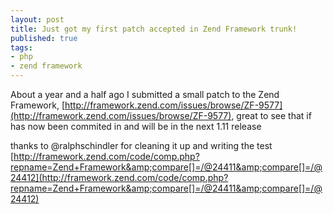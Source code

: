 ```yaml
---
layout: post
title: Just got my first patch accepted in Zend Framework trunk!
published: true
tags: 
- php
- zend framework
---
```

About a year and a half ago I submitted a small patch to the Zend Framework, 
[http://framework.zend.com/issues/browse/ZF-9577](http://framework.zend.com/issues/browse/ZF-9577),
great to see that if has now been commited in and will be in the next 1.11 release

thanks to @ralphschindler for cleaning it up and writing the test [http://framework.zend.com/code/comp.php?repname=Zend+Framework&amp;compare[]=/@24411&amp;compare[]=/@24412](http://framework.zend.com/code/comp.php?repname=Zend+Framework&amp;compare[]=/@24411&amp;compare[]=/@24412)
